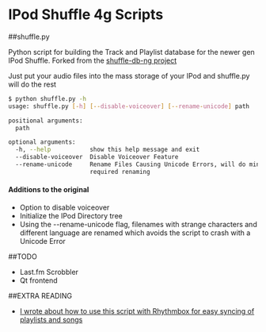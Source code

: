 # IPod Shuffle 4g Scripts

##shuffle.py

Python script for building the Track and Playlist database for the newer gen IPod Shuffle.
Forked from the [shuffle-db-ng project](https://code.google.com/p/shuffle-db-ng/)

Just put your audio files into the mass storage of your IPod and shuffle.py will do the rest
```bash
$ python shuffle.py -h
usage: shuffle.py [-h] [--disable-voiceover] [--rename-unicode] path

positional arguments:
  path

optional arguments:
  -h, --help           show this help message and exit
  --disable-voiceover  Disable Voiceover Feature
  --rename-unicode     Rename Files Causing Unicode Errors, will do minimal
                       required renaming
```

#### Additions to the original
* Option to disable voiceover
* Initialize the IPod Directory tree
* Using the --rename-unicode flag, filenames with strange characters and different language are renamed which avoids the script to crash with a Unicode Error

##TODO
* Last.fm Scrobbler
* Qt frontend

##EXTRA READING
* [I wrote about how to use this script with Rhythmbox for easy syncing of playlists and songs](http://nims11.wordpress.com/2013/10/12/ipod-shuffle-4g-under-linux/)

